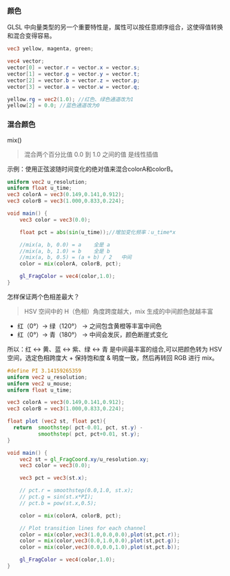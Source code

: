 ### 颜色

GLSL 中向量类型的另一个重要特性是，属性可以按任意顺序组合，这使得值转换和混合变得容易。

```glsl
vec3 yellow, magenta, green;

vec4 vector;
vector[0] = vector.r = vector.x = vector.s;
vector[1] = vector.g = vector.y = vector.t;
vector[2] = vector.b = vector.z = vector.p;
vector[3] = vector.a = vector.w = vector.q;

yellow.rg = vec2(1.0); //红色、绿色通道改为1
yellow[2] = 0.0; //蓝色通道改为0
```

### 混合颜色
mix()
>混合两个百分比值  0.0 到 1.0 之间的值  是线性插值

示例：使用正弦波随时间变化的绝对值来混合colorA和colorB。
```glsl
uniform vec2 u_resolution;
uniform float u_time;
vec3 colorA = vec3(0.149,0.141,0.912);
vec3 colorB = vec3(1.000,0.833,0.224);

void main() {
    vec3 color = vec3(0.0);

    float pct = abs(sin(u_time));//增加变化频率：u_time*x

    //mix(a, b, 0.0) = a    全是 a
    //mix(a, b, 1.0) = b    全是 b
    //mix(a, b, 0.5) = (a + b) / 2   中间
    color = mix(colorA, colorB, pct);

    gl_FragColor = vec4(color,1.0);
}

```

怎样保证两个色相差最大？
>HSV 空间中的 H（色相）角度跨度越大，mix 生成的中间颜色就越丰富
- 红（0°）→ 绿（120°） → 之间包含黄橙等丰富中间色
- 红（0°）→ 青（180°） → 中间会发灰，颜色断崖式变化

所以：红 ↔ 黄、蓝 ↔ 紫、绿 ↔ 青 是中间最丰富的组合,可以把颜色转为 HSV 空间，选定色相跨度大 + 保持饱和度 & 明度一致，然后再转回 RGB 进行 mix。




```glsl
#define PI 3.14159265359
uniform vec2 u_resolution;
uniform vec2 u_mouse;
uniform float u_time;

vec3 colorA = vec3(0.149,0.141,0.912);
vec3 colorB = vec3(1.000,0.833,0.224);

float plot (vec2 st, float pct){
  return  smoothstep( pct-0.01, pct, st.y) -
          smoothstep( pct, pct+0.01, st.y);
}

void main() {
    vec2 st = gl_FragCoord.xy/u_resolution.xy;
    vec3 color = vec3(0.0);

    vec3 pct = vec3(st.x);

    // pct.r = smoothstep(0.0,1.0, st.x);
    // pct.g = sin(st.x*PI);
    // pct.b = pow(st.x,0.5);

    color = mix(colorA, colorB, pct);

    // Plot transition lines for each channel
    color = mix(color,vec3(1.0,0.0,0.0),plot(st,pct.r));
    color = mix(color,vec3(0.0,1.0,0.0),plot(st,pct.g));
    color = mix(color,vec3(0.0,0.0,1.0),plot(st,pct.b));

    gl_FragColor = vec4(color,1.0);
}
```